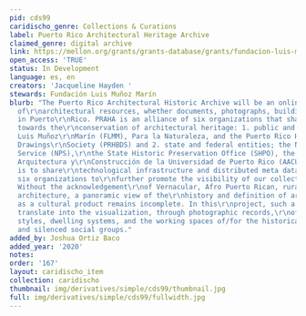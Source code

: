 ```yaml
---
pid: cds99
caridischo_genre: Collections & Curations
label: Puerto Rico Architectural Heritage Archive
claimed_genre: digital archive
link: https://mellon.org/grants/grants-database/grants/fundacion-luis-munoz-marin-inc/2004-07580/
open_access: 'TRUE'
status: In Development
language: es, en
creators: 'Jacqueline Hayden '
stewards: Fundación Luis Muñoz Marín
blurb: "The Puerto Rico Architectural Historic Archive will be an online digital repository
  of\r\narchitectural resources, whether documents, photographs, buildings and sites
  in Puerto\r\nRico. PRAHA is an alliance of six organizations that share a commitment
  towards the\r\nconservation of architectural heritage: 1. public and private; Fundación
  Luis Muñoz\r\nMarín (FLMM), Para la Naturaleza, and the Puerto Rico Historic Buildings
  Drawings\r\nSociety (PRHBDS) and 2. state and federal entities; the National Park
  Service (NPS),\r\nthe State Historic Preservation Office (SHPO), the Archivo de
  Arquitectura y\r\nConstrucción de la Universidad de Puerto Rico (AACUPR). Our goal
  is to share\r\ntechnological infrastructure and distributed meta data across our
  six organizations to\r\nfurther promote the visibility of our collective resources.
  Without the acknowledgement\r\nof Vernacular, Afro Puerto Rican, rural, and barrio
  architecture, a panoramic view of the\r\nhistory and definition of architecture
  as a cultural product remains incomplete. In this\r\nproject, such a stance will
  translate into the visualization, through photographic records,\r\nof architectural
  styles, dwelling systems, and the working spaces of/for the historically\r\nmarginalized
  and silenced social groups."
added_by: Joshua Ortiz Baco
added_year: '2020'
notes: 
order: '167'
layout: caridischo_item
collection: caridischo
thumbnail: img/derivatives/simple/cds99/thumbnail.jpg
full: img/derivatives/simple/cds99/fullwidth.jpg
---
```

